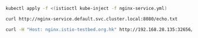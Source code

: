 ```bash
kubectl apply -f <(istioctl kube-inject -f nginx-service.yml)
```

```bash
curl http://nginx-service.default.svc.cluster.local:8080/echo.txt
```

```bash
curl -H "Host: nginx.istio-testbed.org.hk" http://192.168.28.135:32656/echo.txt
```
